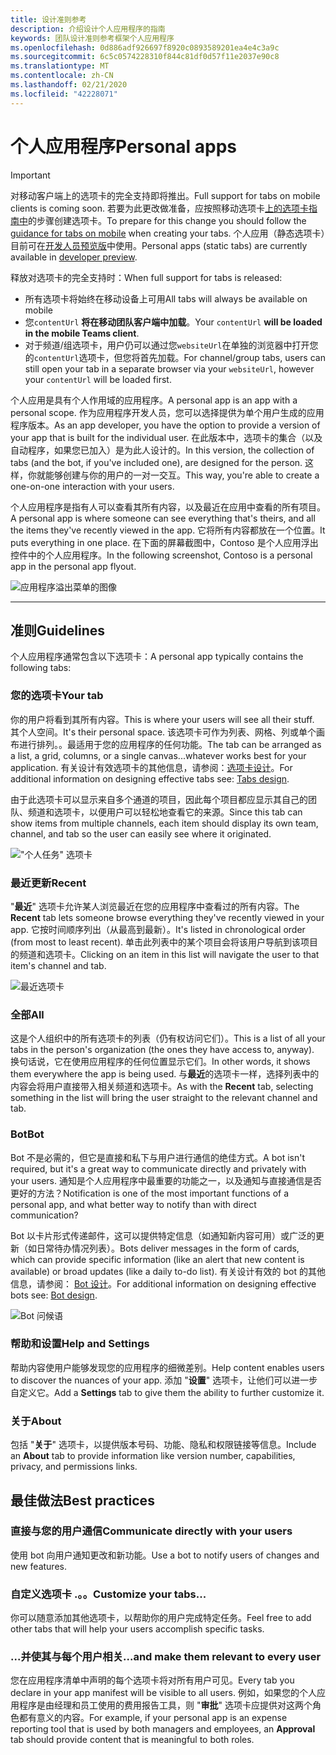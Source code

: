 ```yaml
---
title: 设计准则参考
description: 介绍设计个人应用程序的指南
keywords: 团队设计准则参考框架个人应用程序
ms.openlocfilehash: 0d886adf926697f8920c0893589201ea4e4c3a9c
ms.sourcegitcommit: 6c5c0574228310f844c81df0d57f11e2037e90c8
ms.translationtype: MT
ms.contentlocale: zh-CN
ms.lasthandoff: 02/21/2020
ms.locfileid: "42228071"
---
```

# <a name="personal-apps"></a><span data-ttu-id="2a6bb-104">个人应用程序</span><span class="sxs-lookup"><span data-stu-id="2a6bb-104">Personal apps</span></span>

> [!Important]
> <span data-ttu-id="2a6bb-105">对移动客户端上的选项卡的完全支持即将推出。</span><span class="sxs-lookup"><span data-stu-id="2a6bb-105">Full support for tabs on mobile clients is coming soon.</span></span> <span data-ttu-id="2a6bb-106">若要为此更改做准备，应按照移动选项卡[上的选项卡指南中](~/tabs/design/tabs-mobile.md)的步骤创建选项卡。</span><span class="sxs-lookup"><span data-stu-id="2a6bb-106">To prepare for this change you should follow the [guidance for tabs on mobile](~/tabs/design/tabs-mobile.md) when creating your tabs.</span></span> <span data-ttu-id="2a6bb-107">个人应用（静态选项卡）目前可在[开发人员预览版](~/resources/dev-preview/developer-preview-intro.md)中使用。</span><span class="sxs-lookup"><span data-stu-id="2a6bb-107">Personal apps (static tabs) are currently available in [developer preview](~/resources/dev-preview/developer-preview-intro.md).</span></span>
>
> <span data-ttu-id="2a6bb-108">释放对选项卡的完全支持时：</span><span class="sxs-lookup"><span data-stu-id="2a6bb-108">When full support for tabs is released:</span></span>
>
> * <span data-ttu-id="2a6bb-109">所有选项卡将始终在移动设备上可用</span><span class="sxs-lookup"><span data-stu-id="2a6bb-109">All tabs will always be available on mobile</span></span>
> * <span data-ttu-id="2a6bb-110">您`contentUrl` **将在移动团队客户端中加载**。</span><span class="sxs-lookup"><span data-stu-id="2a6bb-110">Your `contentUrl` **will be loaded in the mobile Teams client**.</span></span>
> * <span data-ttu-id="2a6bb-111">对于频道/组选项卡，用户仍可以通过您`websiteUrl`在单独的浏览器中打开您的`contentUrl`选项卡，但您将首先加载。</span><span class="sxs-lookup"><span data-stu-id="2a6bb-111">For channel/group tabs, users can still open your tab in a separate browser via your `websiteUrl`, however your `contentUrl` will be loaded first.</span></span>

<span data-ttu-id="2a6bb-112">个人应用是具有个人作用域的应用程序。</span><span class="sxs-lookup"><span data-stu-id="2a6bb-112">A personal app is an app with a personal scope.</span></span> <span data-ttu-id="2a6bb-113">作为应用程序开发人员，您可以选择提供为单个用户生成的应用程序版本。</span><span class="sxs-lookup"><span data-stu-id="2a6bb-113">As an app developer, you have the option to provide a version of your app that is built for the individual user.</span></span> <span data-ttu-id="2a6bb-114">在此版本中，选项卡的集合（以及自动程序，如果您已加入）是为此人设计的。</span><span class="sxs-lookup"><span data-stu-id="2a6bb-114">In this version, the collection of tabs (and the bot, if you've included one), are designed for the person.</span></span> <span data-ttu-id="2a6bb-115">这样，你就能够创建与你的用户的一对一交互。</span><span class="sxs-lookup"><span data-stu-id="2a6bb-115">This way, you're able to create a one-on-one interaction with your users.</span></span>

<span data-ttu-id="2a6bb-116">个人应用程序是指有人可以查看其所有内容，以及最近在应用中查看的所有项目。</span><span class="sxs-lookup"><span data-stu-id="2a6bb-116">A personal app is where someone can see everything that's theirs, and all the items they've recently viewed in the app.</span></span> <span data-ttu-id="2a6bb-117">它将所有内容都放在一个位置。</span><span class="sxs-lookup"><span data-stu-id="2a6bb-117">It puts everything in one place.</span></span> <span data-ttu-id="2a6bb-118">在下面的屏幕截图中，Contoso 是个人应用浮出控件中的个人应用程序。</span><span class="sxs-lookup"><span data-stu-id="2a6bb-118">In the following screenshot, Contoso is a personal app in the personal app flyout.</span></span>

![应用程序溢出菜单的图像](~/assets/images/Personal-apps-App-flyout.png)

---

## <a name="guidelines"></a><span data-ttu-id="2a6bb-120">准则</span><span class="sxs-lookup"><span data-stu-id="2a6bb-120">Guidelines</span></span>

<span data-ttu-id="2a6bb-121">个人应用程序通常包含以下选项卡：</span><span class="sxs-lookup"><span data-stu-id="2a6bb-121">A personal app typically contains the following tabs:</span></span>

### <a name="your-tab"></a><span data-ttu-id="2a6bb-122">您的选项卡</span><span class="sxs-lookup"><span data-stu-id="2a6bb-122">Your tab</span></span>

<span data-ttu-id="2a6bb-123">你的用户将看到其所有内容。</span><span class="sxs-lookup"><span data-stu-id="2a6bb-123">This is where your users will see all their stuff.</span></span> <span data-ttu-id="2a6bb-124">其个人空间。</span><span class="sxs-lookup"><span data-stu-id="2a6bb-124">It's their personal space.</span></span> <span data-ttu-id="2a6bb-125">该选项卡可作为列表、网格、列或单个画布进行排列。。最适用于您的应用程序的任何功能。</span><span class="sxs-lookup"><span data-stu-id="2a6bb-125">The tab can be arranged as a list, a grid, columns, or a single canvas...whatever works best for your application.</span></span> <span data-ttu-id="2a6bb-126">有关设计有效选项卡的其他信息，请参阅：[选项卡设计](../../tabs/design/tabs.md)。</span><span class="sxs-lookup"><span data-stu-id="2a6bb-126">For additional information on designing effective tabs see: [Tabs design](../../tabs/design/tabs.md).</span></span>

<span data-ttu-id="2a6bb-127">由于此选项卡可以显示来自多个通道的项目，因此每个项目都应显示其自己的团队、频道和选项卡，以便用户可以轻松地查看它的来源。</span><span class="sxs-lookup"><span data-stu-id="2a6bb-127">Since this tab can show items from multiple channels, each item should display its own team, channel, and tab so the user can easily see where it originated.</span></span>

!["个人任务" 选项卡](~/assets/images/Personal-apps-MY-tab.png)

### <a name="recent"></a><span data-ttu-id="2a6bb-129">最近更新</span><span class="sxs-lookup"><span data-stu-id="2a6bb-129">Recent</span></span>

<span data-ttu-id="2a6bb-130">"**最近**" 选项卡允许某人浏览最近在您的应用程序中查看过的所有内容。</span><span class="sxs-lookup"><span data-stu-id="2a6bb-130">The **Recent** tab lets someone browse everything they've recently viewed in your app.</span></span> <span data-ttu-id="2a6bb-131">它按时间顺序列出（从最高到最新）。</span><span class="sxs-lookup"><span data-stu-id="2a6bb-131">It's listed in chronological order (from most to least recent).</span></span> <span data-ttu-id="2a6bb-132">单击此列表中的某个项目会将该用户导航到该项目的频道和选项卡。</span><span class="sxs-lookup"><span data-stu-id="2a6bb-132">Clicking on an item in this list will navigate the user to that item's channel and tab.</span></span>

![最近选项卡](~/assets/images/Personal-apps-Recent-tab.png)

### <a name="all"></a><span data-ttu-id="2a6bb-134">全部</span><span class="sxs-lookup"><span data-stu-id="2a6bb-134">All</span></span>

<span data-ttu-id="2a6bb-135">这是个人组织中的所有选项卡的列表（仍有权访问它们）。</span><span class="sxs-lookup"><span data-stu-id="2a6bb-135">This is a list of all your tabs in the person's organization (the ones they have access to, anyway).</span></span> <span data-ttu-id="2a6bb-136">换句话说，它在使用应用程序的任何位置显示它们。</span><span class="sxs-lookup"><span data-stu-id="2a6bb-136">In other words, it shows them everywhere the app is being used.</span></span> <span data-ttu-id="2a6bb-137">与**最近**的选项卡一样，选择列表中的内容会将用户直接带入相关频道和选项卡。</span><span class="sxs-lookup"><span data-stu-id="2a6bb-137">As with the **Recent** tab, selecting something in the list will bring the user straight to the relevant channel and tab.</span></span>

### <a name="bot"></a><span data-ttu-id="2a6bb-138">Bot</span><span class="sxs-lookup"><span data-stu-id="2a6bb-138">Bot</span></span>

<span data-ttu-id="2a6bb-139">Bot 不是必需的，但它是直接和私下与用户进行通信的绝佳方式。</span><span class="sxs-lookup"><span data-stu-id="2a6bb-139">A bot isn't required, but it's a great way to communicate directly and privately with your users.</span></span> <span data-ttu-id="2a6bb-140">通知是个人应用程序中最重要的功能之一，以及通知与直接通信是否更好的方法？</span><span class="sxs-lookup"><span data-stu-id="2a6bb-140">Notification is one of the most important functions of a personal app, and what better way to notify than with direct communication?</span></span>

<span data-ttu-id="2a6bb-141">Bot 以卡片形式传递邮件，这可以提供特定信息（如通知新内容可用）或广泛的更新（如日常待办情况列表）。</span><span class="sxs-lookup"><span data-stu-id="2a6bb-141">Bots deliver messages in the form of cards, which can provide specific information (like an alert that new content is available) or broad updates (like a daily to-do list).</span></span> <span data-ttu-id="2a6bb-142">有关设计有效的 bot 的其他信息，请参阅： [Bot 设计](../../bots/design/bots.md)。</span><span class="sxs-lookup"><span data-stu-id="2a6bb-142">For additional information on designing effective bots see: [Bot design](../../bots/design/bots.md).</span></span>

![Bot 问候语](~/assets/images/Personal-apps-Bot.png)

### <a name="help-and-settings"></a><span data-ttu-id="2a6bb-144">帮助和设置</span><span class="sxs-lookup"><span data-stu-id="2a6bb-144">Help and Settings</span></span>

<span data-ttu-id="2a6bb-145">帮助内容使用户能够发现您的应用程序的细微差别。</span><span class="sxs-lookup"><span data-stu-id="2a6bb-145">Help content enables users to discover the nuances of your app.</span></span> <span data-ttu-id="2a6bb-146">添加 "**设置**" 选项卡，让他们可以进一步自定义它。</span><span class="sxs-lookup"><span data-stu-id="2a6bb-146">Add a **Settings** tab to give them the ability to further customize it.</span></span>

### <a name="about"></a><span data-ttu-id="2a6bb-147">关于</span><span class="sxs-lookup"><span data-stu-id="2a6bb-147">About</span></span>

<span data-ttu-id="2a6bb-148">包括 "**关于**" 选项卡，以提供版本号码、功能、隐私和权限链接等信息。</span><span class="sxs-lookup"><span data-stu-id="2a6bb-148">Include an **About** tab to provide information like version number, capabilities, privacy, and permissions links.</span></span>

## <a name="best-practices"></a><span data-ttu-id="2a6bb-149">最佳做法</span><span class="sxs-lookup"><span data-stu-id="2a6bb-149">Best practices</span></span>

### <a name="communicate-directly-with-your-users"></a><span data-ttu-id="2a6bb-150">直接与您的用户通信</span><span class="sxs-lookup"><span data-stu-id="2a6bb-150">Communicate directly with your users</span></span>

<span data-ttu-id="2a6bb-151">使用 bot 向用户通知更改和新功能。</span><span class="sxs-lookup"><span data-stu-id="2a6bb-151">Use a bot to notify users of changes and new features.</span></span>

### <a name="customize-your-tabs"></a><span data-ttu-id="2a6bb-152">自定义选项卡 .。。</span><span class="sxs-lookup"><span data-stu-id="2a6bb-152">Customize your tabs...</span></span>

<span data-ttu-id="2a6bb-153">你可以随意添加其他选项卡，以帮助你的用户完成特定任务。</span><span class="sxs-lookup"><span data-stu-id="2a6bb-153">Feel free to add other tabs that will help your users accomplish specific tasks.</span></span>

### <a name="and-make-them-relevant-to-every-user"></a><span data-ttu-id="2a6bb-154">...并使其与每个用户相关</span><span class="sxs-lookup"><span data-stu-id="2a6bb-154">...and make them relevant to every user</span></span>

<span data-ttu-id="2a6bb-155">您在应用程序清单中声明的每个选项卡将对所有用户可见。</span><span class="sxs-lookup"><span data-stu-id="2a6bb-155">Every tab you declare in your app manifest will be visible to all users.</span></span> <span data-ttu-id="2a6bb-156">例如，如果您的个人应用程序是由经理和员工使用的费用报告工具，则 "**审批**" 选项卡应提供对这两个角色都有意义的内容。</span><span class="sxs-lookup"><span data-stu-id="2a6bb-156">For example, if your personal app is an expense reporting tool that is used by both managers and employees, an **Approval** tab should provide content that is meaningful to both roles.</span></span>
